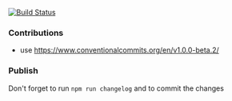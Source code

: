 [![Build Status](https://travis-ci.org/devex-web-frontend/swagger-codegen-ts.svg?branch=master)](https://travis-ci.org/devex-web-frontend/swagger-codegen-ts)

### Contributions
- use https://www.conventionalcommits.org/en/v1.0.0-beta.2/

### Publish
Don't forget to run `npm run changelog` and to commit the changes
